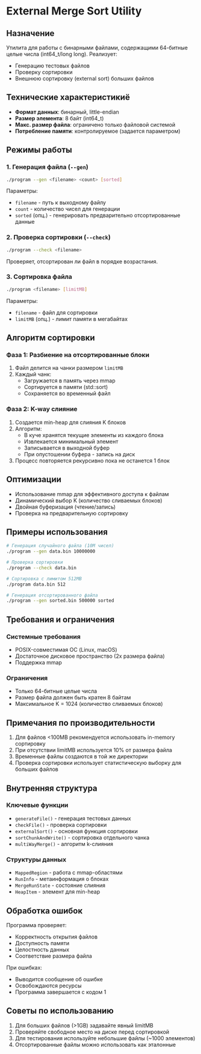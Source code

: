 
# External Merge Sort Utility
## Назначение
Утилита для работы с бинарными файлами, содержащими 64-битные целые числа (int64_t/long long). Реализует:
- Генерацию тестовых файлов
- Проверку сортировки
- Внешнюю сортировку (external sort) больших файлов

## Технические характеристикиё  
- **Формат данных**: бинарный, little-endian
- **Размер элемента**: 8 байт (int64_t)
- **Макс. размер файла**: ограничено только файловой системой
- **Потребление памяти**: контролируемое (задается параметром)

## Режимы работы
### 1. Генерация файла (`--gen`)
```bash
./program --gen <filename> <count> [sorted]
```
Параметры:
- `filename` - путь к выходному файлу
- `count` - количество чисел для генерации
- `sorted` (опц.) - генерировать предварительно отсортированные данные

### 2. Проверка сортировки (`--check`)
```bash
./program --check <filename>
```
Проверяет, отсортирован ли файл в порядке возрастания.

### 3. Сортировка файла
```bash
./program <filename> [limitMB]
```
Параметры:
- `filename` - файл для сортировки
- `limitMB` (опц.) - лимит памяти в мегабайтах

## Алгоритм сортировки
### Фаза 1: Разбиение на отсортированные блоки
1. Файл делится на чанки размером `limitMB`
2. Каждый чанк:
   - Загружается в память через mmap
   - Сортируется в памяти (std::sort)
   - Сохраняется во временный файл

### Фаза 2: K-way слияние
1. Создается min-heap для слияния K блоков
2. Алгоритм:
   - В куче хранятся текущие элементы из каждого блока
   - Извлекается минимальный элемент
   - Записывается в выходной буфер
   - При опустошении буфера - запись на диск
3. Процесс повторяется рекурсивно пока не останется 1 блок

## Оптимизации
- Использование mmap для эффективного доступа к файлам
- Динамический выбор K (количество сливаемых блоков)
- Двойная буферизация (чтение/запись)
- Проверка на предварительную сортировку

## Примеры использования
```bash
# Генерация случайного файла (10M чисел)
./program --gen data.bin 10000000

# Проверка сортировки
./program --check data.bin

# Сортировка с лимитом 512MB
./program data.bin 512

# Генерация отсортированного файла
./program --gen sorted.bin 500000 sorted
```

## Требования и ограничения
### Системные требования
- POSIX-совместимая ОС (Linux, macOS)
- Достаточное дисковое пространство (2x размера файла)
- Поддержка mmap

### Ограничения
- Только 64-битные целые числа
- Размер файла должен быть кратен 8 байтам
- Максимальное K = 1024 (количество сливаемых блоков)

## Примечания по производительности
1. Для файлов <100MB рекомендуется использовать in-memory сортировку
2. При отсутствии limitMB используется 10% от размера файла
3. Временные файлы создаются в той же директории
4. Проверка сортировки использует статистическую выборку для больших файлов

## Внутренняя структура
### Ключевые функции
- `generateFile()` - генерация тестовых данных
- `checkFile()` - проверка сортировки
- `externalSort()` - основная функция сортировки
- `sortChunkAndWrite()` - сортировка отдельного чанка
- `multiWayMerge()` - алгоритм k-слияния

### Структуры данных
- `MappedRegion` - работа с mmap-областями
- `RunInfo` - метаинформация о блоках
- `MergeRunState` - состояние слияния
- `HeapItem` - элемент для min-heap

## Обработка ошибок
Программа проверяет:
- Корректность открытия файлов
- Доступность памяти
- Целостность данных
- Соответствие размера файла

При ошибках:
- Выводится сообщение об ошибке
- Освобождаются ресурсы
- Программа завершается с кодом 1

## Советы по использованию
1. Для больших файлов (>1GB) задавайте явный limitMB
2. Проверяйте свободное место на диске перед сортировкой
3. Для тестирования используйте небольшие файлы (~1000 элементов)
4. Отсортированные файлы можно использовать как эталонные
```

